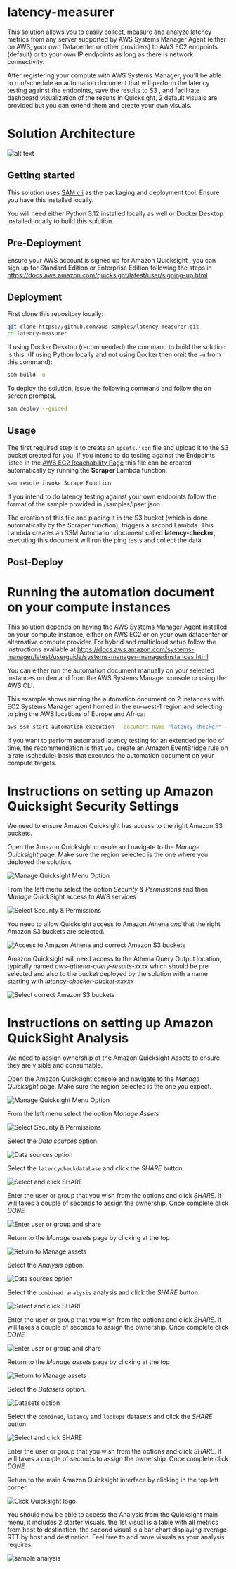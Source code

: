 # latency-measurer

This solution allows you to easily collect, measure and analyze latency metrics from any server supported by AWS Systems Manager Agent (either on AWS, your own Datacenter or other providers) to AWS EC2 endpoints (default) or to your own IP endpoints as long as there is network connectivity.

After registering your compute with AWS Systems Manager, you'll be able to run/schedule an automation document that will perform the latency testing against the endpoints, save the results to S3 , and facilitate dashboard visualization of the results in Quicksight, 2 default visuals are provided but you can extend them and create your own visuals.

# Solution Architecture

![alt text](./images/latency-measurer-architecture-v2.png)

## Getting started

This solution uses [SAM cli](https://docs.aws.amazon.com/serverless-application-model/latest/developerguide/install-sam-cli.html) as the packaging and deployment tool. Ensure you have this installed locally.

You will need either Python 3.12 installed locally as well or Docker Desktop installed locally to build this solution.

## Pre-Deployment

Ensure your AWS account is signed up for Amazon Quicksight , you can sign up for Standard Edition or Enterprise Edition following the steps in https://docs.aws.amazon.com/quicksight/latest/user/signing-up.html

## Deployment

First clone this repository locally:

```bash
git clone https://github.com/aws-samples/latency-measurer.git
cd latency-measurer
```

If using Docker Desktop (recommended) the command to build the solution is this. (If using Python locally and not using Docker then omit the `-u` from this command):

```bash
sam build -u
```

To deploy the solution, issue the following command and follow the on screen promptsL

```bash
sam deploy --guided
```

## Usage

The first required step is to create an `ipsets.json` file and upload it to the S3 bucket created for you. If you intend to do testing against the Endpoints listed in the [AWS EC2 Reachability Page](https://ec2-reachability.amazonaws.com/) this file can be created automatically by running the **Scraper** Lambda function:

```bash
sam remote invoke ScraperFunction
```

If you intend to do latency testing against your own endpoints follow the format of the sample provided in /samples/ipset.json

The creation of this file and placing it in the S3 bucket (which is done automatically by the Scraper function), triggers a second Lambda. This Lambda creates an SSM Automation document called **latency-checker**, executing this document will run the ping tests and collect the data.

## Post-Deploy

# Running the automation document on your compute instances

This solution depends on having the AWS Systems Manager Agent installed on your compute instance, either on AWS EC2 or on your own datacenter or alternative compute provider.
For hybrid and multicloud setup follow the instructions available at https://docs.aws.amazon.com/systems-manager/latest/userguide/systems-manager-managedinstances.html

You can either run the automation document manually on your selected instances on demand from the AWS Systems Manager console or using the AWS CLI.

This example shows running the automation document on 2 instances with EC2 Systems Manager agent homed in the eu-west-1 region and selecting to ping the AWS locations of Europe and Africa:

```bash
aws ssm start-automation-execution --document-name "latency-checker" --document-version "\$DEFAULT" --parameters '{"InstanceIds":["i-07cf7250c766cdba6","i-07af0a6d41a9abb4a"],"UsEast":["Exclude"],"UsWest":["Exclude"],"Canada":["Exclude"],"SouthAmerica":["Exclude"],"Europe":["Include"],"Africa":["Include"],"MiddleEast":["Exclude"],"AsiaPacific":["Exclude"],"China":["Exclude"]}' --region eu-west-1
```

If you want to perform automated latency testing for an extended period of time, the recommendation is that you create an Amazon EventBridge rule on a rate (schedule) basis that executes the automation document on your compute targets.

# Instructions on setting up Amazon Quicksight Security Settings

We need to ensure Amazon Quicksight has access to the right Amazon S3 buckets.

Open the Amazon Quicksight console and navigate to the _Manage Quicksight_ page. Make sure the region selected is the one where you deployed the solution.

![Manage Quicksight Menu Option](./images/image01.png)

From the left menu select the option _Security & Permissions_ and then _Manage_ QuickSight access to AWS services

![Select Security & Permissions](./images/image02_security.png)

You need to allow Quicksight access to Amazon Athena _and_ that the right Amazon S3 buckets are selected.

![Access to Amazon Athena and correct Amazon S3 buckets](./images/image01_security.png)

Amazon Quicksight will need access to the Athena Query Output location, typically named _aws-athena-query-results-xxxx_ which should be pre selected and also to the bucket deployed by the solution with a name starting with _latency-checker-bucket-xxxxx_

![Select correct Amazon S3 buckets](./images/image03_security.png)

# Instructions on setting up Amazon QuickSight Analysis

We need to assign ownership of the Amazon Quicksight Assets to ensure they are visible and consumable.

Open the Amazon Quicksight console and navigate to the _Manage Quicksight_ page. Make sure the region selected is the one you expect.

![Manage Quicksight Menu Option](./images/image01.png)

From the left menu select the option _Manage Assets_

![Select Security & Permissions](./images/image04_security.png)

Select the _Data sources_ option.

![Data sources option](./images/image02.png)

Select the `latencycheckdatabase` and click the _SHARE_ button.

![Select and click SHARE](./images/image03.png)

Enter the user or group that you wish from the options and click _SHARE_. It will takes a couple of seconds to assign the ownership. Once complete click _DONE_

![Enter user or group and share](./images/image04.png)

Return to the _Manage assets_ page by clicking at the top

![Return to Manage assets](./images/image05.png)

Select the _Analysis_ option.

![Data sources option](./images/image06.png)

Select the `combined analysis` analysis and click the _SHARE_ button.

![Select and click SHARE](./images/image07.png)

Enter the user or group that you wish from the options and click _SHARE_. It will takes a couple of seconds to assign the ownership. Once complete click _DONE_

![Enter user or group and share](./images/image08.png)

Return to the _Manage assets_ page by clicking at the top

![Return to Manage assets](./images/image05.png)

Select the _Datasets_ option.

![Datasets option](./images/image11.png)

Select the `combined`, `latency` and `lookups` datasets and click the _SHARE_ button.

![Select and click SHARE](./images/image12.png)

Enter the user or group that you wish from the options and click _SHARE_. It will takes a couple of seconds to assign the ownership. Once complete click _DONE_

Return to the main Amazon Quicksight interface by clicking in the top left corner.

![Click Quicksight logo](./images/image09.png)

You should now be able to access the Analysis from the Quicksight main menu, it includes 2 starter visuals, the 1st visual is a table with all metrics from host to destination, the second visual is a bar chart displaying average RTT by host and destination. Feel free to add more visuals as your analysis requires.

![sample analysis](./images/image10.png)
